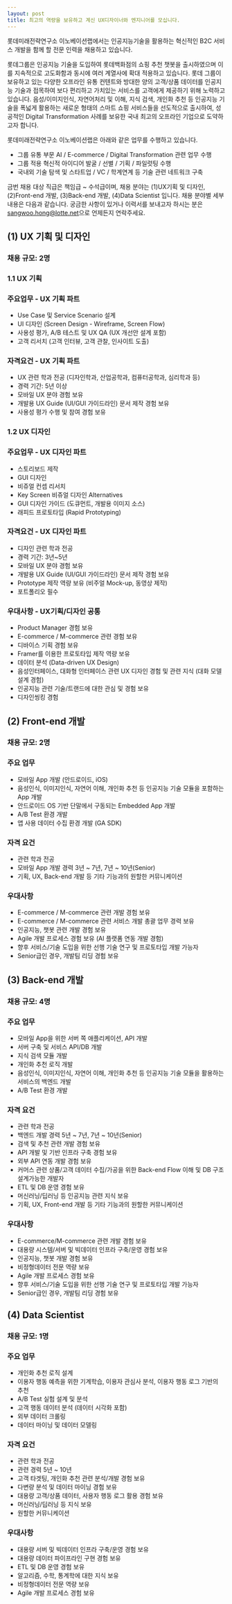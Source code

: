```yaml
---
layout: post
title: 최고의 역량을 보유하고 계신 UX디자이너와 엔지니어를 모십니다.
---
```


롯데미래전략연구소 이노베이션랩에서는 인공지능기술을 활용하는 혁신적인 B2C 서비스 개발을 함께 할 전문 인력을 채용하고 있습니다.

롯데그룹은 인공지능 기술을 도입하여 롯데백화점의 쇼핑 추천 챗봇을 출시하였으며 이를 지속적으로 고도화함과 동시에 여러 계열사에 확대 적용하고 있습니다. 롯데 그룹이 보유하고 있는 다양한 오프라인 유통 컨텐트와 방대한 양의 고객/상품 데이터를 인공지능 기술과 접목하여 보다 편리하고 가치있는 서비스를 고객에게 제공하기 위해 노력하고 있습니다. 음성/이미지인식, 자연어처리 및 이해, 지식 검색, 개인화 추천 등 인공지능 기술을 폭넓게 활용하는 새로운 형태의 스마트 쇼핑 서비스들을 선도적으로 출시하여, 성공적인 Digital Transformation 사례를 보유한 국내 최고의 오프라인 기업으로 도약하고자 합니다.

롯데미래전략연구소 이노베이션랩은 아래와 같은 업무를 수행하고 있습니다.
- 그룹 유통 부문 AI / E-commerce / Digital Transformation 관련 업무 수행
- 그룹 적용 혁신적 아이디어 발굴 / 선별 / 기획 / 파일럿팅 수행
- 국내외 기술 탐색 및 스타트업 / VC / 학계연계 등 기술 관련 네트워크 구축

금번 채용 대상 직급은 책임급 ~ 수석급이며, 채용 분야는 (1)UX기획 및 디자인, (2)Front-end 개발, (3)Back-end 개발, (4)Data Scientist 입니다. 채용 분야별 세부 내용은 다음과 같습니다. 
궁금한 사항이 있거나 이력서를 보내고자 하시는 분은 <sangwoo.hong@lotte.net>으로 언제든지 연락주세요.

## (1) UX 기획 및 디자인
### 채용 규모: 2명
### 1.1 UX 기획
### 주요업무 - UX 기획 파트
* Use Case 및 Service Scenario 설계
* UI 디자인 (Screen Design - Wireframe, Screen Flow)
* 사용성 평가,  A/B 테스트 및 UX QA (UX 개선안 설계 포함)
* 고객 리서치 (고객 인터뷰, 고객 관찰, 인사이트 도출)

### 자격요건 - UX 기획 파트
* UX 관련 학과 전공 (디자인학과, 산업공학과, 컴퓨터공학과, 심리학과 등)
* 경력 기간: 5년 이상
* 모바일 UX 분야 경험 보유
* 개발용 UX Guide (UI/GUI 가이드라인) 문서 제작 경험 보유
* 사용성 평가 수행 및 참여 경험 보유

### 1.2 UX 디자인
### 주요업무 - UX 디자인 파트
* 스토리보드 제작
* GUI 디자인
* 비쥬얼 컨셉 리서치
* Key Screen 비쥬얼 디자인 Alternatives
* GUI 디자인 가이드 (도큐먼트, 개발용 이미지 소스)
* 래피드 프로토타입 (Rapid Prototyping)


### 자격요건 - UX 디자인 파트
- 디자인 관련 학과 전공
- 경력 기간: 3년~5년 
- 모바일 UX 분야 경험 보유
- 개발용 UX Guide (UI/GUI 가이드라인) 문서 제작 경험 보유
- Prototype 제작 역량 보유 (비주얼 Mock-up, 동영상 제작)
- 포트폴리오 필수

### 우대사항 - UX기획/디자인 공통
- Product Manager 경험 보유
- E-commerce / M-commerce 관련 경험 보유
- 디바이스 기획 경험 보유
- Framer를 이용한 프로토타입 제작 역량 보유
- 데이터 분석 (Data-driven UX Design)
- 음성인터페이스, 대화형 인터페이스 관련 UX 디자인 경험 및 관련 지식 (대화 모델 설계 경험)
- 인공지능 관련 기술/트랜드에 대한 관심 및 경험 보유
- 디자인씽킹 경험
## (2) Front-end 개발
### 채용 규모: 2명
### 주요 업무
- 모바일 App 개발 (안드로이드, iOS)
- 음성인식, 이미지인식, 자연어 이해, 개인화 추천 등 인공지능 기술 모듈을 포함하는 App 개발
- 안드로이드 OS 기반 단말에서 구동되는 Embedded App 개발
- A/B Test 환경 개발
- 앱 사용 데이터 수집 환경 개발 (GA SDK)
### 자격 요건
- 관련 학과 전공
- 모바일 App 개발 경력 3년 ~ 7년, 7년 ~ 10년(Senior)
- 기획, UX, Back-end 개발 등 기타 기능과의 원할한 커뮤니케이션
### 우대사항
- E-commerce / M-commerce 관련 개발 경험 보유
- E-commerce / M-commerce 관련 서비스 개발 총괄 업무 경력 보유
- 인공지능, 챗봇 관련 개발 경험 보유
- Agile 개발 프로세스 경험 보유 (AI 플랫폼 연동 개발 경험)
- 향후 서비스/기술 도입을 위한 선행 기술 연구 및 프로토타입 개발 가능자
- Senior급인 경우, 개발팀 리딩 경험 보유
## (3) Back-end 개발
### 채용 규모: 4명
### 주요 업무
- 모바일 App을 위한 서버 쪽 애플리케이션, API 개발
- 서버 구축 및 서비스 API/DB 개발
- 지식 검색 모듈 개발
- 개인화 추천 로직 개발
- 음성인식, 이미지인식, 자연어 이해, 개인화 추천 등 인공지능 기술 모듈을 활용하는 서비스의 백엔드 개발
- A/B Test 환경 개발
### 자격 요건
- 관련 학과 전공
- 백엔드 개발 경력 5년 ~ 7년, 7년 ~ 10년(Senior)
- 검색 및 추천 관련 개발 경험 보유
- API 개발 및 기반 인프라 구축 경험 보유
- 외부 API 연동 개발 경험 보유
- 커머스 관련 상품/고객 데이터 수집/가공을 위한 Back-end Flow 이해 및 DB 구조 설계가능한 개발자
- ETL 및 DB 운영 경험 보유
- 머신러닝/딥러닝 등 인공지능 관련 지식 보유
- 기획, UX, Front-end 개발 등 기타 기능과의 원할한 커뮤니케이션
### 우대사항
- E-commerce/M-commerce 관련 개발 경험 보유
- 대용량 시스템/서버 및 빅데이터 인프라 구축/운영 경험 보유
- 인공지능, 챗봇 개발 경험 보유
- 비정형데이터 전문 역량 보유
- Agile 개발 프로세스 경험 보유
- 향후 서비스/기술 도입을 위한 선행 기술 연구 및 프로토타입 개발 가능자
- Senior급인 경우, 개발팀 리딩 경험 보유
## (4) Data Scientist
### 채용 규모: 1명
### 주요 업무
- 개인화 추천 로직 설계
- 이용자 행동 예측을 위한 기계학습, 이용자 관심사 분석, 이용자 행동 로그 기반의 추천
- A/B Test 실험 설계 및 분석
- 고객 행동 데이터 분석 (데이터 시각화 포함)
- 외부 데이터 크롤링
- 데이터 마이닝 및 데이터 모델링
### 자격 요건
- 관련 학과 전공
- 관련 경력 5년 ~ 10년
- 고객 타겟팅, 개인화 추천 관련 분석/개발 경험 보유
- 다변량 분석 및 데이터 마이닝 경험 보유
- 대용량 고객/상품 데이터, 사용자 행동 로그 활용 경험 보유
- 머신러닝/딥러닝 등 지식 보유
- 원할한 커뮤니케이션
### 우대사항
- 대용량 서버 및 빅데이터 인프라 구축/운영 경험 보유
- 대용량 데이터 파이프라인 구현 경험 보유
- ETL 및 DB 운영 경험 보유
- 알고리즘, 수학, 통계학에 대한 지식 보유
- 비정형데이터 전문 역량 보유
- Agile 개발 프로세스 경험 보유
